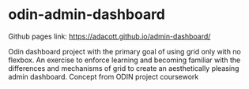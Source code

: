 # odin-admin-dashboard
Github pages link: https://adacott.github.io/admin-dashboard/

Odin dashboard project with the primary goal of using grid only with no flexbox. An exercise to enforce learning and becoming familiar with
the differences and mechanisms of grid to create an aesthetically pleasing admin dashboard. Concept from ODIN project coursework
